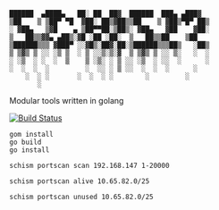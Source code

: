  ```
 ██████  ▄████▄   ██░ ██  ██▓  ██████  ███▄ ▄███▓
▒██    ▒ ▒██▀ ▀█  ▓██░ ██▒▓██▒▒██    ▒ ▓██▒▀█▀ ██▒
░ ▓██▄   ▒▓█    ▄ ▒██▀▀██░▒██▒░ ▓██▄   ▓██    ▓██░
 ▒   ██▒▒▓▓▄ ▄██▒░▓█ ░██ ░██░  ▒   ██▒▒██    ▒██
▒██████▒▒▒ ▓███▀ ░░▓█▒░██▓░██░▒██████▒▒▒██▒   ░██▒
▒ ▒▓▒ ▒ ░░ ░▒ ▒  ░ ▒ ░░▒░▒░▓  ▒ ▒▓▒ ▒ ░░ ▒░   ░  ░
░ ░▒  ░ ░  ░  ▒    ▒ ░▒░ ░ ▒ ░░ ░▒  ░ ░░  ░      ░
░  ░  ░  ░         ░  ░░ ░ ▒ ░░  ░  ░  ░      ░   
     ░  ░ ░       ░  ░  ░ ░        ░         ░   
        ░                                                                                                            

```

Modular tools written in golang


[![Build Status](https://travis-ci.org/AlexsJones/schism.svg?branch=master)](https://travis-ci.org/AlexsJones/schism)

```
gom install
go build
go install
```

```
schism portscan scan 192.168.147 1-20000
```
```
schism portscan alive 10.65.82.0/25
```
```
schism portscan unused 10.65.82.0/25
```
